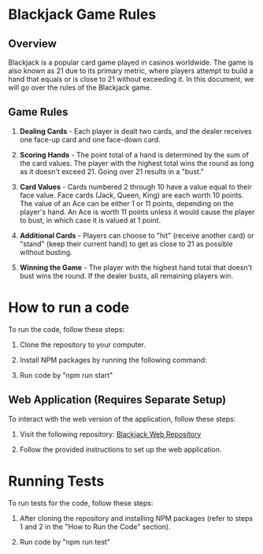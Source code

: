 # Blackjack Game Rules

## Overview

Blackjack is a popular card game played in casinos worldwide. The game is also known as 21 due to its primary metric, where players attempt to build a hand that equals or is close to 21 without exceeding it. In this document, we will go over the rules of the Blackjack game.

## Game Rules

1. **Dealing Cards** - Each player is dealt two cards, and the dealer receives one face-up card and one face-down card.

2. **Scoring Hands** - The point total of a hand is determined by the sum of the card values. The player with the highest total wins the round as long as it doesn't exceed 21. Going over 21 results in a "bust."

3. **Card Values** - Cards numbered 2 through 10 have a value equal to their face value. Face cards (Jack, Queen, King) are each worth 10 points. The value of an Ace can be either 1 or 11 points, depending on the player's hand. An Ace is worth 11 points unless it would cause the player to bust, in which case it is valued at 1 point.

4. **Additional Cards** - Players can choose to "hit" (receive another card) or "stand" (keep their current hand) to get as close to 21 as possible without busting.

5. **Winning the Game** - The player with the highest hand total that doesn't bust wins the round. If the dealer busts, all remaining players win.

# How to run a code

To run the code, follow these steps:

1. Clone the repository to your computer.

2. Install NPM packages by running the following command:

3. Run code by "npm run start"

## Web Application (Requires Separate Setup)

To interact with the web version of the application, follow these steps:

1. Visit the following repository: [Blackjack Web Repository](https://github.com/otikas77/blackjack-web)

2. Follow the provided instructions to set up the web application.

# Running Tests

To run tests for the code, follow these steps:

1. After cloning the repository and installing NPM packages (refer to steps 1 and 2 in the "How to Run the Code" section).

2. Run code by "npm run test"